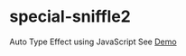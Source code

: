# special-sniffle2
Auto Type Effect using JavaScript 
See <a href="https://henry-3551.github.io/special-sniffle2"/>Demo</a>
